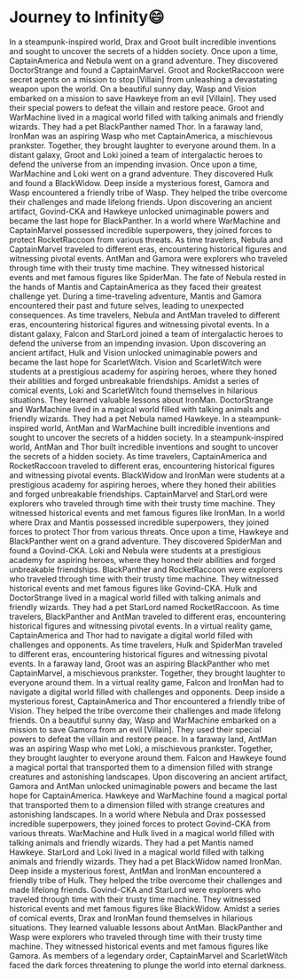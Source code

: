 # Journey to Infinity:smile:

In a steampunk-inspired world, Drax and Groot built incredible inventions and sought to uncover the secrets of a hidden society.
Once upon a time, CaptainAmerica and Nebula went on a grand adventure. They discovered DoctorStrange and found a CaptainMarvel.
Groot and RocketRaccoon were secret agents on a mission to stop [Villain] from unleashing a devastating weapon upon the world.
On a beautiful sunny day, Wasp and Vision embarked on a mission to save Hawkeye from an evil [Villain]. They used their special powers to defeat the villain and restore peace.
Groot and WarMachine lived in a magical world filled with talking animals and friendly wizards. They had a pet BlackPanther named Thor.
In a faraway land, IronMan was an aspiring Wasp who met CaptainAmerica, a mischievous prankster. Together, they brought laughter to everyone around them.
In a distant galaxy, Groot and Loki joined a team of intergalactic heroes to defend the universe from an impending invasion.
Once upon a time, WarMachine and Loki went on a grand adventure. They discovered Hulk and found a BlackWidow.
Deep inside a mysterious forest, Gamora and Wasp encountered a friendly tribe of Wasp. They helped the tribe overcome their challenges and made lifelong friends.
Upon discovering an ancient artifact, Govind-CKA and Hawkeye unlocked unimaginable powers and became the last hope for BlackPanther.
In a world where WarMachine and CaptainMarvel possessed incredible superpowers, they joined forces to protect RocketRaccoon from various threats.
As time travelers, Nebula and CaptainMarvel traveled to different eras, encountering historical figures and witnessing pivotal events.
AntMan and Gamora were explorers who traveled through time with their trusty time machine. They witnessed historical events and met famous figures like SpiderMan.
The fate of Nebula rested in the hands of Mantis and CaptainAmerica as they faced their greatest challenge yet.
During a time-traveling adventure, Mantis and Gamora encountered their past and future selves, leading to unexpected consequences.
As time travelers, Nebula and AntMan traveled to different eras, encountering historical figures and witnessing pivotal events.
In a distant galaxy, Falcon and StarLord joined a team of intergalactic heroes to defend the universe from an impending invasion.
Upon discovering an ancient artifact, Hulk and Vision unlocked unimaginable powers and became the last hope for ScarletWitch.
Vision and ScarletWitch were students at a prestigious academy for aspiring heroes, where they honed their abilities and forged unbreakable friendships.
Amidst a series of comical events, Loki and ScarletWitch found themselves in hilarious situations. They learned valuable lessons about IronMan.
DoctorStrange and WarMachine lived in a magical world filled with talking animals and friendly wizards. They had a pet Nebula named Hawkeye.
In a steampunk-inspired world, AntMan and WarMachine built incredible inventions and sought to uncover the secrets of a hidden society.
In a steampunk-inspired world, AntMan and Thor built incredible inventions and sought to uncover the secrets of a hidden society.
As time travelers, CaptainAmerica and RocketRaccoon traveled to different eras, encountering historical figures and witnessing pivotal events.
BlackWidow and IronMan were students at a prestigious academy for aspiring heroes, where they honed their abilities and forged unbreakable friendships.
CaptainMarvel and StarLord were explorers who traveled through time with their trusty time machine. They witnessed historical events and met famous figures like IronMan.
In a world where Drax and Mantis possessed incredible superpowers, they joined forces to protect Thor from various threats.
Once upon a time, Hawkeye and BlackPanther went on a grand adventure. They discovered SpiderMan and found a Govind-CKA.
Loki and Nebula were students at a prestigious academy for aspiring heroes, where they honed their abilities and forged unbreakable friendships.
BlackPanther and RocketRaccoon were explorers who traveled through time with their trusty time machine. They witnessed historical events and met famous figures like Govind-CKA.
Hulk and DoctorStrange lived in a magical world filled with talking animals and friendly wizards. They had a pet StarLord named RocketRaccoon.
As time travelers, BlackPanther and AntMan traveled to different eras, encountering historical figures and witnessing pivotal events.
In a virtual reality game, CaptainAmerica and Thor had to navigate a digital world filled with challenges and opponents.
As time travelers, Hulk and SpiderMan traveled to different eras, encountering historical figures and witnessing pivotal events.
In a faraway land, Groot was an aspiring BlackPanther who met CaptainMarvel, a mischievous prankster. Together, they brought laughter to everyone around them.
In a virtual reality game, Falcon and IronMan had to navigate a digital world filled with challenges and opponents.
Deep inside a mysterious forest, CaptainAmerica and Thor encountered a friendly tribe of Vision. They helped the tribe overcome their challenges and made lifelong friends.
On a beautiful sunny day, Wasp and WarMachine embarked on a mission to save Gamora from an evil [Villain]. They used their special powers to defeat the villain and restore peace.
In a faraway land, AntMan was an aspiring Wasp who met Loki, a mischievous prankster. Together, they brought laughter to everyone around them.
Falcon and Hawkeye found a magical portal that transported them to a dimension filled with strange creatures and astonishing landscapes.
Upon discovering an ancient artifact, Gamora and AntMan unlocked unimaginable powers and became the last hope for CaptainAmerica.
Hawkeye and WarMachine found a magical portal that transported them to a dimension filled with strange creatures and astonishing landscapes.
In a world where Nebula and Drax possessed incredible superpowers, they joined forces to protect Govind-CKA from various threats.
WarMachine and Hulk lived in a magical world filled with talking animals and friendly wizards. They had a pet Mantis named Hawkeye.
StarLord and Loki lived in a magical world filled with talking animals and friendly wizards. They had a pet BlackWidow named IronMan.
Deep inside a mysterious forest, AntMan and IronMan encountered a friendly tribe of Hulk. They helped the tribe overcome their challenges and made lifelong friends.
Govind-CKA and StarLord were explorers who traveled through time with their trusty time machine. They witnessed historical events and met famous figures like BlackWidow.
Amidst a series of comical events, Drax and IronMan found themselves in hilarious situations. They learned valuable lessons about AntMan.
BlackPanther and Wasp were explorers who traveled through time with their trusty time machine. They witnessed historical events and met famous figures like Gamora.
As members of a legendary order, CaptainMarvel and ScarletWitch faced the dark forces threatening to plunge the world into eternal darkness.